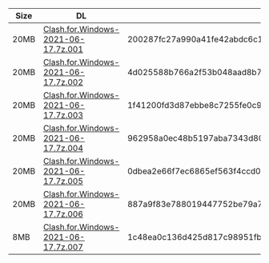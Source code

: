 |    Size   |     DL  | sha512sum |
|  ---  |  ---  |  ---  |
| 20MB | [Clash.for.Windows-2021-06-17.7z.001](https://cdn.jsdelivr.net/gh/appleians/cfw_intel@main/Clash.for.Windows-2021-06-17.7z.001) | 200287fc27a990a41fe42abdc6c1ce2697169d127eca01c6cc09050c341cccd922d9f17b1f1f2f6a3c8f34538ccdcc7167f78dcdd10afce76cbf740f9e64cb05 |
| 20MB | [Clash.for.Windows-2021-06-17.7z.002](https://cdn.jsdelivr.net/gh/appleians/cfw_intel@main/Clash.for.Windows-2021-06-17.7z.002) | 4d025588b766a2f53b048aad8b753a67e43e4d16382f85829a68340ea23dc2038b8c36a2490e5625bb81260a288ad6d05314179086eeaf47b5dde3801a79ceca |
| 20MB | [Clash.for.Windows-2021-06-17.7z.003](https://cdn.jsdelivr.net/gh/appleians/cfw_intel@main/Clash.for.Windows-2021-06-17.7z.003) | 1f41200fd3d87ebbe8c7255fe0c973e7a75c1905cfe3d1317eb50812ca758894da120cbefc41c27a6fdf2fb1a7eb9b3e2295de55c76833c2d188754060ea587f |
| 20MB | [Clash.for.Windows-2021-06-17.7z.004](https://cdn.jsdelivr.net/gh/appleians/cfw_intel@main/Clash.for.Windows-2021-06-17.7z.004) | 962958a0ec48b5197aba7343d80ce44c6fe6bf390883882ab40004b581d5849ee119e81855c1e0492150131f0ae6cd3c02116dee83c861981763105c2c5e1c3f |
| 20MB | [Clash.for.Windows-2021-06-17.7z.005](https://cdn.jsdelivr.net/gh/appleians/cfw_intel@main/Clash.for.Windows-2021-06-17.7z.005) | 0dbea2e66f7ec6865ef563f4ccd0791849fab2081d16eb1024b0bf2b85c51f1cb798e8c9eded25fae73d76e4f905f0cf5062a2b90b874d690941b00e2b3478ca |
| 20MB | [Clash.for.Windows-2021-06-17.7z.006](https://cdn.jsdelivr.net/gh/appleians/cfw_intel@main/Clash.for.Windows-2021-06-17.7z.006) | 887a9f83e788019447752be79a7b5a0c4468ce37e478a3c053609a647698947c9c55a6e801d4529cf7a79a523df8bbb1d7f47bf5408d6d820e525a58045dd2f9 |
| 8MB | [Clash.for.Windows-2021-06-17.7z.007](https://cdn.jsdelivr.net/gh/appleians/cfw_intel@main/Clash.for.Windows-2021-06-17.7z.007) | 1c48ea0c136d425d817c98951fb07244a660bf9fedaac5c283e7d4f1a45b0285876c44cd050bab4f3d1c0eeacd85498e0515ea672b58c8308cc0d65e5dfc1404 |
